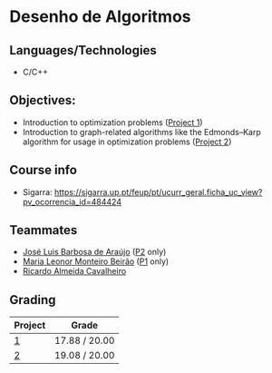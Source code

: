 # Desenho de Algoritmos

## Languages/Technologies
- C/C++

## Objectives: 
- Introduction to optimization problems ([Project 1](./P1%20-%20Rede%20de%20entregas/))
- Introduction to graph-related algorithms like the Edmonds–Karp algorithm for usage in optimization problems ([Project 2](./P2%20-%20Rede%20de%20transportes/))

## Course info
- Sigarra: https://sigarra.up.pt/feup/pt/ucurr_geral.ficha_uc_view?pv_ocorrencia_id=484424

## Teammates
- [José Luis Barbosa de Araújo](https://github.com/zearaujo11) ([P2](./P2%20-%20Rede%20de%20transportes/) only)
- [Maria Leonor Monteiro Beirão](https://github.com/leo-nor) ([P1](./P1%20-%20Rede%20de%20entregas/) only)
- [Ricardo Almeida Cavalheiro ](https://github.com/RicardoCavalheiro123)

## Grading

| Project | Grade |
| ------- | ----- |
| [1](./P1%20-%20Rede%20de%20entregas/) | 17.88 / 20.00 |
| [2](./P2%20-%20Rede%20de%20transportes/) | 19.08 / 20.00 |
